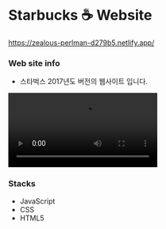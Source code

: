 # Starbucks :coffee: Website

https://zealous-perlman-d279b5.netlify.app/

### Web site info

- 스타벅스 2017년도 버전의 웹사이트 입니다.

<video src="../../../../../../Documents/Bandicam/bandicam 2022-01-11 23-12-19-962.mp4"></video>

### Stacks

- JavaScript
- CSS
- HTML5

